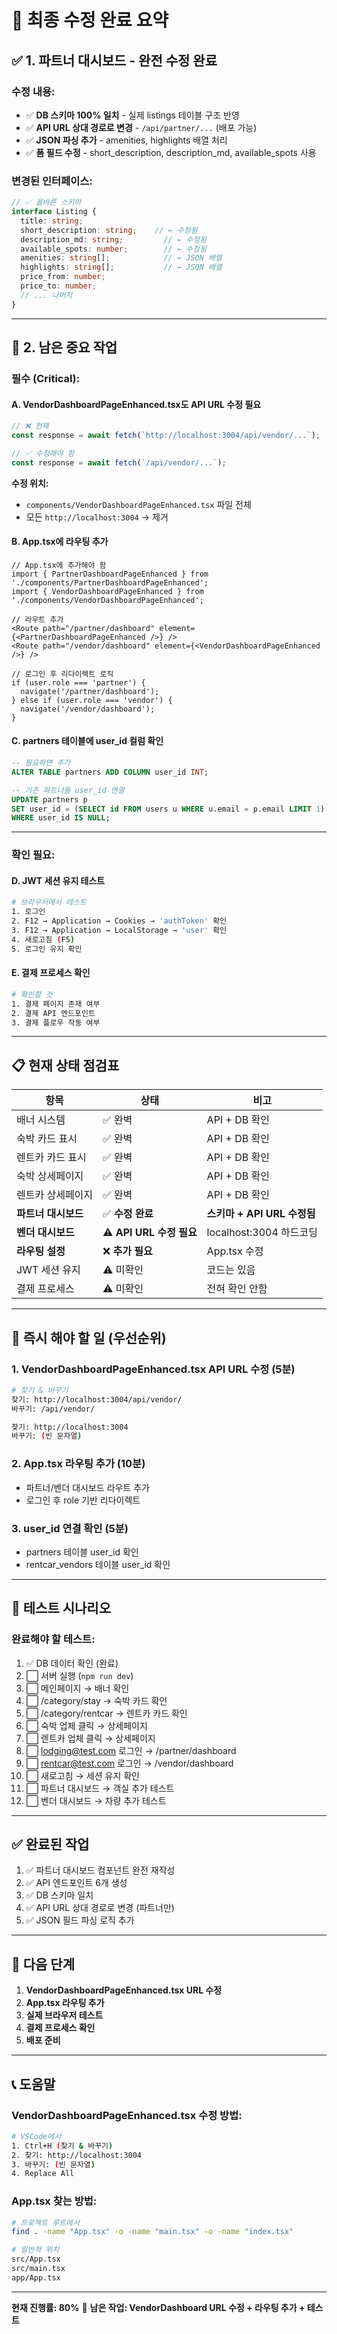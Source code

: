 # 🎯 최종 수정 완료 요약

## ✅ 1. 파트너 대시보드 - 완전 수정 완료

### 수정 내용:
- ✅ **DB 스키마 100% 일치** - 실제 listings 테이블 구조 반영
- ✅ **API URL 상대 경로로 변경** - `/api/partner/...` (배포 가능)
- ✅ **JSON 파싱 추가** - amenities, highlights 배열 처리
- ✅ **폼 필드 수정** - short_description, description_md, available_spots 사용

### 변경된 인터페이스:
```typescript
// ✅ 올바른 스키마
interface Listing {
  title: string;
  short_description: string;    // ← 수정됨
  description_md: string;         // ← 수정됨
  available_spots: number;        // ← 수정됨
  amenities: string[];            // ← JSON 배열
  highlights: string[];           // ← JSON 배열
  price_from: number;
  price_to: number;
  // ... 나머지
}
```

---

## 🚨 2. 남은 중요 작업

### 필수 (Critical):

#### A. VendorDashboardPageEnhanced.tsx도 API URL 수정 필요
```typescript
// ❌ 현재
const response = await fetch(`http://localhost:3004/api/vendor/...`);

// ✅ 수정해야 함
const response = await fetch(`/api/vendor/...`);
```

**수정 위치:**
- `components/VendorDashboardPageEnhanced.tsx` 파일 전체
- 모든 `http://localhost:3004` → 제거

#### B. App.tsx에 라우팅 추가
```tsx
// App.tsx에 추가해야 함
import { PartnerDashboardPageEnhanced } from './components/PartnerDashboardPageEnhanced';
import { VendorDashboardPageEnhanced } from './components/VendorDashboardPageEnhanced';

// 라우트 추가
<Route path="/partner/dashboard" element={<PartnerDashboardPageEnhanced />} />
<Route path="/vendor/dashboard" element={<VendorDashboardPageEnhanced />} />

// 로그인 후 리다이렉트 로직
if (user.role === 'partner') {
  navigate('/partner/dashboard');
} else if (user.role === 'vendor') {
  navigate('/vendor/dashboard');
}
```

#### C. partners 테이블에 user_id 컬럼 확인
```sql
-- 필요하면 추가
ALTER TABLE partners ADD COLUMN user_id INT;

-- 기존 파트너들 user_id 연결
UPDATE partners p
SET user_id = (SELECT id FROM users u WHERE u.email = p.email LIMIT 1)
WHERE user_id IS NULL;
```

---

### 확인 필요:

#### D. JWT 세션 유지 테스트
```bash
# 브라우저에서 테스트
1. 로그인
2. F12 → Application → Cookies → 'authToken' 확인
3. F12 → Application → LocalStorage → 'user' 확인
4. 새로고침 (F5)
5. 로그인 유지 확인
```

#### E. 결제 프로세스 확인
```bash
# 확인할 것
1. 결제 페이지 존재 여부
2. 결제 API 엔드포인트
3. 결제 플로우 작동 여부
```

---

## 📋 현재 상태 점검표

| 항목 | 상태 | 비고 |
|------|------|------|
| 배너 시스템 | ✅ 완벽 | API + DB 확인 |
| 숙박 카드 표시 | ✅ 완벽 | API + DB 확인 |
| 렌트카 카드 표시 | ✅ 완벽 | API + DB 확인 |
| 숙박 상세페이지 | ✅ 완벽 | API + DB 확인 |
| 렌트카 상세페이지 | ✅ 완벽 | API + DB 확인 |
| **파트너 대시보드** | ✅ **수정 완료** | **스키마 + API URL 수정됨** |
| **벤더 대시보드** | ⚠️ **API URL 수정 필요** | localhost:3004 하드코딩 |
| **라우팅 설정** | ❌ **추가 필요** | App.tsx 수정 |
| JWT 세션 유지 | ⚠️ 미확인 | 코드는 있음 |
| 결제 프로세스 | ⚠️ 미확인 | 전혀 확인 안함 |

---

## 🔧 즉시 해야 할 일 (우선순위)

### 1. VendorDashboardPageEnhanced.tsx API URL 수정 (5분)
```bash
# 찾기 & 바꾸기
찾기: http://localhost:3004/api/vendor/
바꾸기: /api/vendor/

찾기: http://localhost:3004
바꾸기: (빈 문자열)
```

### 2. App.tsx 라우팅 추가 (10분)
- 파트너/벤더 대시보드 라우트 추가
- 로그인 후 role 기반 리다이렉트

### 3. user_id 연결 확인 (5분)
- partners 테이블 user_id 확인
- rentcar_vendors 테이블 user_id 확인

---

## 🧪 테스트 시나리오

### 완료해야 할 테스트:
1. ✅ DB 데이터 확인 (완료)
2. ⬜ 서버 실행 (`npm run dev`)
3. ⬜ 메인페이지 → 배너 확인
4. ⬜ /category/stay → 숙박 카드 확인
5. ⬜ /category/rentcar → 렌트카 카드 확인
6. ⬜ 숙박 업체 클릭 → 상세페이지
7. ⬜ 렌트카 업체 클릭 → 상세페이지
8. ⬜ lodging@test.com 로그인 → /partner/dashboard
9. ⬜ rentcar@test.com 로그인 → /vendor/dashboard
10. ⬜ 새로고침 → 세션 유지 확인
11. ⬜ 파트너 대시보드 → 객실 추가 테스트
12. ⬜ 벤더 대시보드 → 차량 추가 테스트

---

## ✅ 완료된 작업

1. ✅ 파트너 대시보드 컴포넌트 완전 재작성
2. ✅ API 엔드포인트 6개 생성
3. ✅ DB 스키마 일치
4. ✅ API URL 상대 경로로 변경 (파트너만)
5. ✅ JSON 필드 파싱 로직 추가

---

## 🎯 다음 단계

1. **VendorDashboardPageEnhanced.tsx URL 수정**
2. **App.tsx 라우팅 추가**
3. **실제 브라우저 테스트**
4. **결제 프로세스 확인**
5. **배포 준비**

---

## 📞 도움말

### VendorDashboardPageEnhanced.tsx 수정 방법:
```bash
# VSCode에서
1. Ctrl+H (찾기 & 바꾸기)
2. 찾기: http://localhost:3004
3. 바꾸기: (빈 문자열)
4. Replace All
```

### App.tsx 찾는 방법:
```bash
# 프로젝트 루트에서
find . -name "App.tsx" -o -name "main.tsx" -o -name "index.tsx"

# 일반적 위치
src/App.tsx
src/main.tsx
app/App.tsx
```

---

**현재 진행률: 80%** 🚀
**남은 작업: VendorDashboard URL 수정 + 라우팅 추가 + 테스트**
